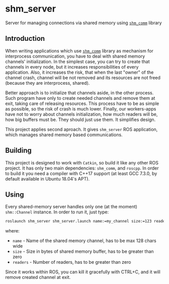 # shm_server
Server for managing connections via shared memory using [`shm_comm`](https://github.com/RCPRG-ros-pkg/shm_comm) library

## Introduction

When writing applications which use [`shm_comm`](https://github.com/RCPRG-ros-pkg/shm_comm) library as mechanism for interprocess communication, you have to deal with shared memory channels' initialization. In the simplest case, you can try to create that channels in every node, but it increases responsibilities of every application. Also, it increases the risk, that when the last "owner" of the channel crash, channel will be not removed and its resources are not freed (because they are interprocess, shared). 

Better approach is to initialize that channels aside, in the other process. Such program have only to create needed channels and remove them at exit, taking care of releasing resources. This process have to be as simple as possible, so the risk of crash is much lower. Finally, our workers-apps have not to worry about channels initialization, how much readers will be, how big buffers must be. They should just use them. It simplifies design.

This project applies second aproach. It gives `shm_server` ROS application, which manages shared memory based communications.

## Building

This project is designed to work with `Catkin`, so build it like any other ROS project. It has only two main dependencies: `shm_comm`, and `roscpp`. In order to build it you need a compiler with C++17 support (at least GCC 7.3.0, by default available in Ubuntu 18.04's APT).

## Using

Every shared-memory server handles only one (at the moment) `shm::Channel` instance. In order to run it, just type:

```sh
roslaunch shm_server shm_server.launch name:=my_channel size:=123 readers:=5
```

where:

- `name` - Name of the shared memory channel, has to be max 128 chars wide
- `size` - Size in bytes of shared memory buffer, has to be greater than zero
- `readers` - Number of readers, has to be greater than zero

Since it works within ROS, you can kill it gracefully with CTRL+C, and it will remove created channel at exit.
